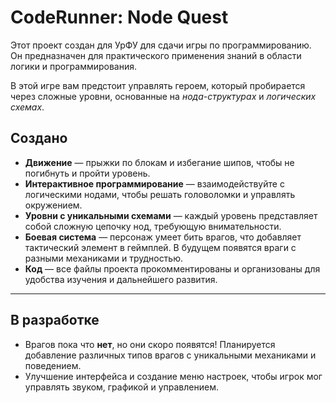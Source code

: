 # **CodeRunner: Node Quest**

Этот проект создан для УрФУ для сдачи игры по программированию. Он предназначен для практического применения знаний в области логики и программирования.

В этой игре вам предстоит управлять героем, который пробирается через сложные уровни, основанные на _нода-структурах_ и _логических схемах_.

## Создано

- **Движение** — прыжки по блокам и избегание шипов, чтобы не погибнуть и пройти уровень.  
- **Интерактивное программирование** — взаимодействуйте с логическими нодами, чтобы решать головоломки и управлять окружением.  
- **Уровни с уникальными схемами** — каждый уровень представляет собой сложную цепочку нод, требующую внимательности.  
- **Боевая система** — персонаж умеет бить врагов, что добавляет тактический элемент в геймплей. В будущем появятся враги с разными механиками и трудностью.  
- **Код** — все файлы проекта прокомментированы и организованы для удобства изучения и дальнейшего развития.

---

## В разработке

- Врагов пока что **нет**, но они скоро появятся! Планируется добавление различных типов врагов с уникальными механиками и поведением.  
- Улучшение интерфейса и создание меню настроек, чтобы игрок мог управлять звуком, графикой и управлением.  
